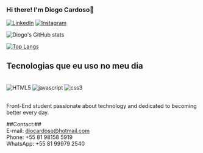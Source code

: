 ### Hi there! I'm Diogo Cardoso👋

[![LinkedIn](https://img.shields.io/badge/LinkedIn-0077B5?style=for-the-badge&logo=linkedin&logoColor=white)](https://www.linkedin.com/in/diogotcardoso/)
[![Instagram](https://img.shields.io/badge/Instagram-E4405F?style=for-the-badge&logo=instagram&logoColor=white)](https://www.instagram.com/diogo.tcardoso/)

![Diogo's GitHub stats](https://github-readme-stats.vercel.app/api?username=diogo-tcardoso&show_icons=true&theme=merko)

[![Top Langs](https://github-readme-stats.vercel.app/api/top-langs/?username=diogo-tcardoso&layout=donut)](https://github.com/anuraghazra/github-readme-stats)

## Tecnologias que eu uso no meu dia
<div style="display: inline_block"><br>
  <img align="center" alt="HTML5" src="https://img.shields.io/badge/HTML5-E34F26?style=for-the-badge&logo=html5&logoColor=white" />
  <img align="center" alt="javascript" src="https://img.shields.io/badge/JavaScript-F7DF1E?style=for-the-badge&logo=javascript&logoColor=black" />
  <img align="center" alt="css3" src="https://img.shields.io/badge/CSS3-1572B6?style=for-the-badge&logo=css3&logoColor=white" />
</div><br/>

Front-End student passionate about technology and dedicated to becoming better every day.

##Contact:##<br/>
  E-mail: diocardoso@hotmail.com<br/>
  Phone: +55 81 98158 5919<br/>
  WhatsApp: +55 81 99979 2540
